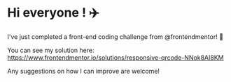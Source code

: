 # Hi everyone ! :airplane:
I've just completed a front-end coding challenge from @frontendmentor! 🎉

You can see my solution here: https://www.frontendmentor.io/solutions/responsive-qrcode-NNok8AI8KM

Any suggestions on how I can improve are welcome!
